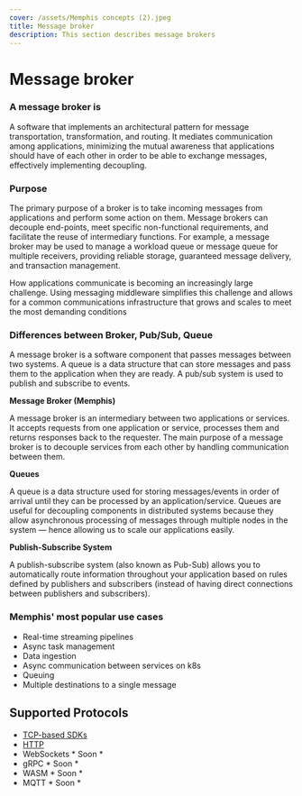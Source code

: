 ```yaml
---
cover: /assets/Memphis concepts (2).jpeg
title: Message broker
description: This section describes message brokers
---
```


# Message broker

### A message broker is&#x20;

A software that implements an architectural pattern for message transportation, transformation, and routing. It mediates communication among applications, minimizing the mutual awareness that applications should have of each other in order to be able to exchange messages, effectively implementing decoupling.

### Purpose&#x20;

The primary purpose of a broker is to take incoming messages from applications and perform some action on them. Message brokers can decouple end-points, meet specific non-functional requirements, and facilitate the reuse of intermediary functions. For example, a message broker may be used to manage a workload queue or message queue for multiple receivers, providing reliable storage, guaranteed message delivery, and transaction management.

How applications communicate is becoming an increasingly large challenge. Using messaging middleware simplifies this challenge and allows for a common communications infrastructure that grows and scales to meet the most demanding conditions

### Differences between Broker, Pub/Sub, Queue

A message broker is a software component that passes messages between two systems. A queue is a data structure that can store messages and pass them to the application when they are ready. A pub/sub system is used to publish and subscribe to events.

**Message Broker (Memphis)**

A message broker is an intermediary between two applications or services. It accepts requests from one application or service, processes them and returns responses back to the requester. The main purpose of a message broker is to decouple services from each other by handling communication between them.

**Queues**

A queue is a data structure used for storing messages/events in order of arrival until they can be processed by an application/service. Queues are useful for decoupling components in distributed systems because they allow asynchronous processing of messages through multiple nodes in the system — hence allowing us to scale our applications easily.

**Publish-Subscribe System**

A publish-subscribe system (also known as Pub-Sub) allows you to automatically route information throughout your application based on rules defined by publishers and subscribers (instead of having direct connections between publishers and subscribers).

### Memphis' most popular use cases&#x20;

* Real-time streaming pipelines
* Async task management
* Data ingestion
* Async communication between services on k8s
* Queuing
* Multiple destinations to a single message

## Supported Protocols

* [TCP-based SDKs](broken-reference)
* [HTTP](https://github.com/memphisdev/memphis-http-proxy)
* WebSockets \* Soon \*
* gRPC \* Soon \*
* WASM \* Soon \*
* MQTT \* Soon \*

